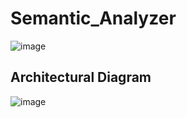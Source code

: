 # Semantic_Analyzer

![image](https://user-images.githubusercontent.com/97080055/235754439-c8f59f6e-211d-4bf3-ad88-378427765c82.png)


## Architectural Diagram

![image](https://user-images.githubusercontent.com/97080055/235754522-ad137423-1061-4c76-acfa-b7b2a06b616e.png)
